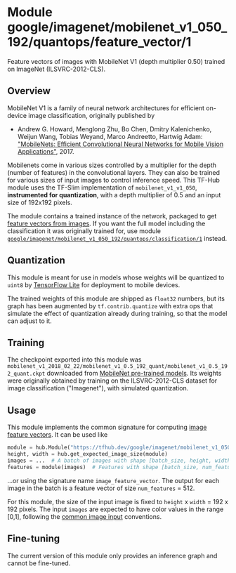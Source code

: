 # Module google/imagenet/mobilenet_v1_050_192/quantops/feature_vector/1
Feature vectors of images with MobileNet V1 (depth multiplier 0.50) trained on ImageNet (ILSVRC-2012-CLS).

<!-- dataset: ImageNet (ILSVRC-2012-CLS) -->
<!-- asset-path: legacy -->
<!-- module-type: image-feature-vector -->
<!-- network-architecture: MobileNet V1 -->
<!-- fine-tunable: false -->
<!-- format: hub -->


## Overview

MobileNet V1 is a family of neural network architectures for efficient
on-device image classification, originally published by

  * Andrew G. Howard, Menglong Zhu, Bo Chen, Dmitry Kalenichenko, Weijun Wang,
    Tobias Weyand, Marco Andreetto, Hartwig Adam:
    ["MobileNets: Efficient Convolutional Neural Networks for
    Mobile Vision Applications"](https://arxiv.org/abs/1704.04861), 2017.

Mobilenets come in various sizes controlled by a multiplier for the
depth (number of features) in the convolutional layers. They can also be
trained for various sizes of input images to control inference speed.
This TF-Hub module uses the TF-Slim implementation of
`mobilenet_v1_v1_050`, **instrumented for quantization**,
with a depth multiplier of 0.5 and an input size of
192x192 pixels.

The module contains a trained instance of the network, packaged to get
[feature vectors from images](https://www.tensorflow.org/hub/common_signatures/images#feature-vector).
If you want the full model including the classification it was originally
trained for, use module
[`google/imagenet/mobilenet_v1_050_192/quantops/classification/1`](https://tfhub.dev/google/imagenet/mobilenet_v1_050_192/quantops/classification/1)
instead.


## Quantization

This module is meant for use in models whose weights will be quantized to
`uint8` by [TensorFlow Lite](https://www.tensorflow.org/mobile/tflite/)
for deployment to mobile devices.

The trained weights of this module are shipped as `float32` numbers,
but its graph has been augmented by `tf.contrib.quantize` with extra ops
that simulate the effect of quantization already during training,
so that the model can adjust to it.

## Training

The checkpoint exported into this module was `mobilenet_v1_2018_02_22/mobilenet_v1_0.5_192_quant/mobilenet_v1_0.5_192_quant.ckpt` downloaded
from
[MobileNet pre-trained models](https://github.com/tensorflow/models/blob/master/research/slim/nets/mobilenet_v1.md).
Its weights were originally obtained by training on the ILSVRC-2012-CLS
dataset for image classification ("Imagenet"), with simulated quantization.

## Usage

This module implements the common signature for computing
[image feature vectors](https://www.tensorflow.org/hub/common_signatures/images#feature-vector).
It can be used like

```python
module = hub.Module("https://tfhub.dev/google/imagenet/mobilenet_v1_050_192/quantops/feature_vector/1")
height, width = hub.get_expected_image_size(module)
images = ...  # A batch of images with shape [batch_size, height, width, 3].
features = module(images)  # Features with shape [batch_size, num_features].
```

...or using the signature name `image_feature_vector`. The output for each image
in the batch is a feature vector of size `num_features` = 512.

For this module, the size of the input image is fixed to
`height` x `width` = 192 x 192 pixels.
The input `images` are expected to have color values in the range [0,1],
following the
[common image input](https://www.tensorflow.org/hub/common_signatures/images#input)
conventions.


## Fine-tuning

The current version of this module only provides an inference graph
and cannot be fine-tuned.
